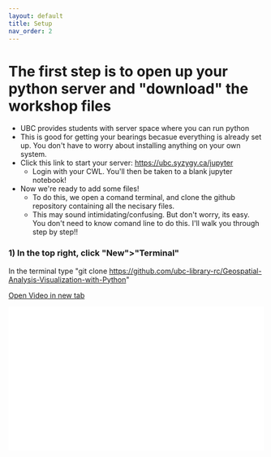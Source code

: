 ```yaml
---
layout: default
title: Setup
nav_order: 2
---
```


# The first step is to open up your python server and "download" the workshop files
* UBC provides students with server space where you can run python
* This is good for getting your bearings becasue everything is already set up.  You don't have to worry about installing anything on your own system.
* Click this link to start your server: https://ubc.syzygy.ca/jupyter
  * Login with your CWL.  You'll then be taken to a blank jupyter notebook!
* Now we're ready to add some files!
  * To do this, we open a comand terminal, and clone the github repository containing all the necisary files.
  * This may sound intimidating/confusing.  But don't worry, its easy.  You don't need to know comand line to do this.  I'll walk you through step by step!!

### 1) In the top right, click "New">"Terminal"

In the terminal type "git clone https://github.com/ubc-library-rc/Geospatial-Analysis-Visualization-with-Python"

<a href="git_Clone.mp4" target="_blank">Open Video in new tab</a>

<div style="overflow: hidden;
  padding-top: 56.25%;
  position: relative">
  <iframe src="git_Clone.mp4" title="Processes" scrolling="no" frameborder="0"
    style="border: 0;
   height: 150%;
   left: 0;
   position: absolute;
   top: 0;
   width: 150%;">
   <p>Your browser does not support iframes.</p>
 </iframe>
</div>